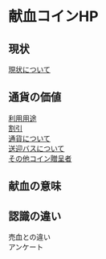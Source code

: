 # 献血コインHP
## 現状
[現状について](https://gihub.com/westV35/kenketu/genzyou)
## 通貨の価値
[利用用途](https://gihub.com/westV35/kenketu/)<br>
[割引](https://gihub.com/westV35/kenketu/omise_waribiki)<br>
[通貨について]()<br>
[送迎バスについて](https://gihub.com/westV35/kenketu/courtesybus)<br>
[その他コイン贈呈者](https://gihub.com/westV35/kenketu/Bus_driver)<br>
## 献血の意味

##  認識の違い
売血との違い<br>
アンケート<br>
